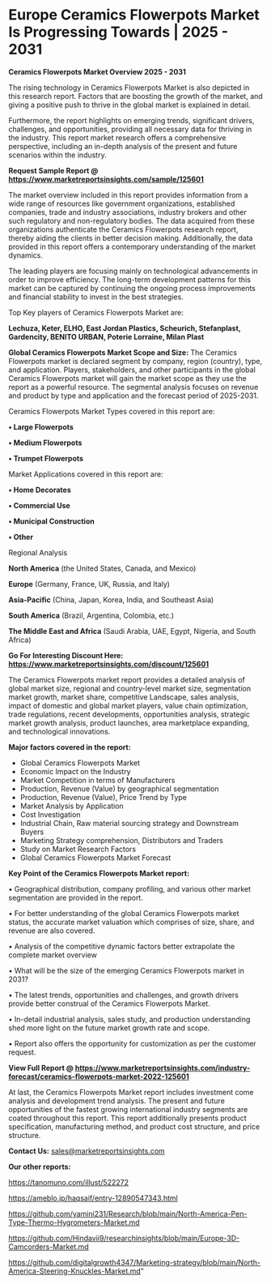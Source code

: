 # Europe Ceramics Flowerpots Market Is Progressing Towards | 2025 - 2031

<Strong> Ceramics Flowerpots Market Overview 2025 - 2031</strong>

The rising technology in Ceramics Flowerpots Market is also depicted in this research report. Factors that are boosting the growth of the market, and giving a positive push to thrive in the global market is explained in detail.

Furthermore, the report highlights on emerging trends, significant drivers, challenges, and opportunities, providing all necessary data for thriving in the industry. This report market research offers a comprehensive perspective, including an in-depth analysis of the present and future scenarios within the industry.

<strong>Request Sample Report @ <a href=https://www.marketreportsinsights.com/sample/125601>https://www.marketreportsinsights.com/sample/125601</a></strong>

The market overview included in this report provides information from a wide range of resources like government organizations, established companies, trade and industry associations, industry brokers and other such regulatory and non-regulatory bodies. The data acquired from these organizations authenticate the Ceramics Flowerpots research report, thereby aiding the clients in better decision making. Additionally, the data provided in this report offers a contemporary understanding of the market dynamics.

The leading players are focusing mainly on technological advancements in order to improve efficiency. The long-term development patterns for this market can be captured by continuing the ongoing process improvements and financial stability to invest in the best strategies.

Top Key players of Ceramics Flowerpots Market are:

<strong>Lechuza, Keter, ELHO, East Jordan Plastics, Scheurich, Stefanplast, Gardencity, BENITO URBAN, Poterie Lorraine, Milan Plast</strong>

<strong><b>Global Ceramics Flowerpots Market Scope and Size:</b></strong>
The Ceramics Flowerpots market is declared segment by company, region (country), type, and application. Players, stakeholders, and other participants in the global Ceramics Flowerpots market will gain the market scope as they use the report as a powerful resource. The segmental analysis focuses on revenue and product by type and application and the forecast period of 2025-2031.

Ceramics Flowerpots Market Types covered in this report are:

<strong>• Large Flowerpots

• Medium Flowerpots

• Trumpet Flowerpots</strong>

Market Applications covered in this report are:

<strong>• Home Decorates

• Commercial Use

• Municipal Construction

• Other</strong> 

Regional Analysis

<strong>North America</strong> (the United States, Canada, and Mexico)

<strong>Europe</strong> (Germany, France, UK, Russia, and Italy)

<strong>Asia-Pacific</strong> (China, Japan, Korea, India, and Southeast Asia)

<strong>South America</strong> (Brazil, Argentina, Colombia, etc.)

<strong>The Middle East and Africa</strong> (Saudi Arabia, UAE, Egypt, Nigeria, and South Africa)

<strong>Go For Interesting Discount Here: <a href=https://www.marketreportsinsights.com/discount/125601>https://www.marketreportsinsights.com/discount/125601</a></strong>

The Ceramics Flowerpots market report provides a detailed analysis of global market size, regional and country-level market size, segmentation market growth, market share, competitive Landscape, sales analysis, impact of domestic and global market players, value chain optimization, trade regulations, recent developments, opportunities analysis, strategic market growth analysis, product launches, area marketplace expanding, and technological innovations.

<strong><b>Major factors covered in the report:</b></strong>
<ul>
  <li>Global Ceramics Flowerpots Market </li>
  <li>Economic Impact on the Industry</li>
  <li>Market Competition in terms of Manufacturers</li>
  <li>Production, Revenue (Value) by geographical segmentation</li>
  <li>Production, Revenue (Value), Price Trend by Type</li>
  <li>Market Analysis by Application</li>
  <li>Cost Investigation</li>
  <li>Industrial Chain, Raw material sourcing strategy and Downstream Buyers</li>
  <li>Marketing Strategy comprehension, Distributors and Traders</li>
  <li>Study on Market Research Factors</li>
  <li>Global Ceramics Flowerpots Market Forecast</li>
</ul>

<strong><b>Key Point of the Ceramics Flowerpots Market report:</b></strong>

• Geographical distribution, company profiling, and various other market segmentation are provided in the report.

• For better understanding of the global Ceramics Flowerpots market status, the accurate market valuation which comprises of size, share, and revenue are also covered.

• Analysis of the competitive dynamic factors better extrapolate the complete market overview

• What will be the size of the emerging Ceramics Flowerpots market in 2031?

• The latest trends, opportunities and challenges, and growth drivers provide better construal of the Ceramics Flowerpots Market.

• In-detail industrial analysis, sales study, and production understanding shed more light on the future market growth rate and scope.

• Report also offers the opportunity for customization as per the customer request.

<strong><b>View Full Report @ <a href=https://www.marketreportsinsights.com/industry-forecast/ceramics-flowerpots-market-2022-125601>https://www.marketreportsinsights.com/industry-forecast/ceramics-flowerpots-market-2022-125601</a></b></strong>


At last, the Ceramics Flowerpots Market report includes investment come analysis and development trend analysis. The present and future opportunities of the fastest growing international industry segments are coated throughout this report. This report additionally presents product specification, manufacturing method, and product cost structure, and price structure.

<strong>Contact Us:</strong>
sales@marketreportsinsights.com

<strong>Our other reports:</strong>

<a href=https://tanomuno.com/illust/522272>https://tanomuno.com/illust/522272</a>

<a href=https://ameblo.jp/haqsaif/entry-12890547343.html>https://ameblo.jp/haqsaif/entry-12890547343.html</a>

<a href=https://github.com/yamini231/Research/blob/main/North-America-Pen-Type-Thermo-Hygrometers-Market.md>https://github.com/yamini231/Research/blob/main/North-America-Pen-Type-Thermo-Hygrometers-Market.md</a>

<a href=https://github.com/Hindavii9/researchinsights/blob/main/Europe-3D-Camcorders-Market.md>https://github.com/Hindavii9/researchinsights/blob/main/Europe-3D-Camcorders-Market.md</a>

<a href=https://github.com/digitalgrowth4347/Marketing-strategy/blob/main/North-America-Steering-Knuckles-Market.md>https://github.com/digitalgrowth4347/Marketing-strategy/blob/main/North-America-Steering-Knuckles-Market.md</a>"
